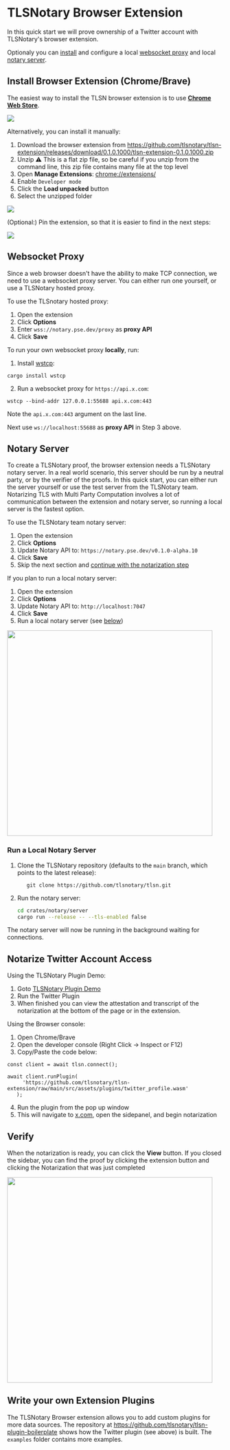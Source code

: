 # TLSNotary Browser Extension <a name="browser"></a>

In this quick start we will prove ownership of a Twitter account with TLSNotary's browser extension.

Optionaly you can [install](#install) and configure a local [websocket proxy](#proxy) and local [notary server](#notary-server).

## Install Browser Extension (Chrome/Brave) <a name="install"></a>

The easiest way to install the TLSN browser extension is to use **[Chrome Web Store](https://chromewebstore.google.com/detail/gcfkkledipjbgdbimfpijgbkhajiaaph)**.

![](images/chromewebstore.png)

Alternatively, you can install it manually:
1. Download the browser extension from <https://github.com/tlsnotary/tlsn-extension/releases/download/0.1.0.1000/tlsn-extension-0.1.0.1000.zip>
2. Unzip
   ⚠️ This is a flat zip file, so be careful if you unzip from the command line, this zip file contains many file at the top level
3. Open **Manage Extensions**: <chrome://extensions/>
4. Enable `Developer mode`
5. Click the **Load unpacked** button
6. Select the unzipped folder

![](images/extension_install.png)

(Optional:) Pin the extension, so that it is easier to find in the next steps:

![](images/extension_pin.png)

## Websocket Proxy <a name="proxy"></a>

Since a web browser doesn't have the ability to make TCP connection, we need to use a websocket proxy server. You can either run one yourself, or use a TLSNotary hosted proxy.

To use the TLSnotary hosted proxy:
   1. Open the extension
   2. Click **Options**
   3. Enter `wss://notary.pse.dev/proxy` as **proxy API**
   4. Click **Save**

To run your own websocket proxy **locally**, run:
1. Install [wstcp](https://github.com/sile/wstcp):
```shell
cargo install wstcp
```
2. Run a websocket proxy for `https://api.x.com`:
```shell
wstcp --bind-addr 127.0.0.1:55688 api.x.com:443
```
Note the `api.x.com:443` argument on the last line.

Next use  `ws://localhost:55688` as **proxy API** in Step 3 above.

## Notary Server <a name="notary-server"></a>

To create a TLSNotary proof, the browser extension needs a TLSNotary notary server. In a real world scenario, this server should be run by a neutral party, or by the verifier of the proofs. In this quick start, you can either run the server yourself or use the test server from the TLSNotary team. Notarizing TLS with Multi Party Computation involves a lot of communication between the extension and notary server, so running a local server is the fastest option.

To use the TLSNotary team notary server:
1. Open the extension
2. Click **Options**
3. Update Notary API to: `https://notary.pse.dev/v0.1.0-alpha.10`
4. Click **Save**
5. Skip the next section and [continue with the notarization step](#notarize)

If you plan to run a local notary server:
1. Open the extension
2. Click **Options**
3. Update Notary API to: `http://localhost:7047`
4. Click **Save**
5. Run a local notary server (see [below](#local-notary))

<img width="478"  src="images/extension_options.png">

### Run a Local Notary Server <a name="local-notary"></a>

1. Clone the TLSNotary repository (defaults to the `main` branch, which points to the latest release):
   ```shell
      git clone https://github.com/tlsnotary/tlsn.git
   ```
2. Run the notary server:
   ```sh
   cd crates/notary/server
   cargo run --release -- --tls-enabled false
   ```

The notary server will now be running in the background waiting for connections.

## Notarize Twitter Account Access <a name="notarize"></a>

   Using the TLSNotary Plugin Demo:
   1. Goto [TLSNotary Plugin Demo](https://demo.tlsnotary.org)
   2. Run the Twitter Plugin
   3. When finished you can view the attestation and transcript of the notarization at the bottom of the page or in the extension.


   Using the Browser console:
   1. Open Chrome/Brave
   2. Open the developer console (Right Click -> Inspect or F12)
   3. Copy/Paste the code below:
   ```
   const client = await tlsn.connect();

   await client.runPlugin(
        'https://github.com/tlsnotary/tlsn-extension/raw/main/src/assets/plugins/twitter_profile.wasm'
      );
   ```
   4. Run the plugin from the pop up window
   5. This will navigate to [x.com](https://x.com), open the sidepanel, and begin notarization



## Verify

   When the notarization is ready, you can click the **View** button. If you closed the sidebar, you can find the proof by clicking the extension button and clicking the Notarization that was just completed

<img width="478"  src="images/extension_history_new.png">
<!-- TODO -->
<!-- You also have the option to download the proof. You can view this proof later by using the **Verify** button or via <https://explorer.tlsnotary.org/>. You can get the Notary public key by visiting the Notary API specified [above](#notary-server). -->


## Write your own Extension Plugins

The TLSNotary Browser extension allows you to add custom plugins for more data sources. The repository at <https://github.com/tlsnotary/tlsn-plugin-boilerplate> shows how the Twitter plugin (see above) is built. The `examples` folder contains more examples.
